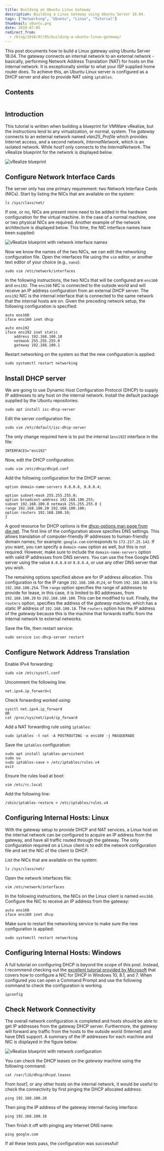 ```yaml
---
title: Building an Ubuntu Linux Gateway
description: Building a Linux Gateway using Ubuntu Server 18.04.
tags: ["Networking", "Ubuntu", "Linux", "Tutorial"]
thumbnail: ubuntu.png
date: 2018-07-05
redirect_from:
  - /blog/2018/07/05/building-a-ubuntu-linux-gateway/
---
```


This post documents how to build a Linux gateway using Ubuntu Server 18.04. The gateway connects an internal network to an external network - basically, performing Network Address Translation (NAT) for hosts on the internal network. It is exceptionally similar to what your ISP supplied home router does. To achieve this, an Ubuntu Linux server is configured as a DHCP server and also to provide NAT using `iptables`. 

## Contents

```toc
```

## Introduction

This tutorial is written when building a blueprint for VMWare vRealize, but the instructions lend to any virtualization, or normal, system. The _gateway_ connects to an external network named _vlan25_Profile_ which provides Internet access, and a second network, _InternalNetwork_, which is an isolated network. While _host1_ only connects to the _InternalNetwork_. The vRealize blueprint for the network is displayed below.

![vRealize blueprint](./blueprint.png)

## Configure Network Interface Cards

The server only has one primary requirement: two Network Interface Cards (NICs). Start by listing the NICs that are available on the system:

```none
ls /sys/class/net/
```

If one, or no, NICs are present more need to be added in the hardware configuration for the virtual machine. In the case of a normal machine, one or two physical NICs are required. Another example of the network architecture is displayed below. This time, the NIC interface names have been supplied:

![vRealize blueprint with network interface names](./network_interfaces.png)

Now we know the names of the two NICs, we can edit the networking configuration file. Open the interfaces file using the `vim` editor, or another text editor of your choice (e.g., `nano`):

```none
sudo vim /etc/network/interfaces
```

In the following instructions, the two NICs that will be configured are `ens160` and `ens192`. The `ens160` NIC is connected to the outside world and will receive an IP address configuration from an external DHCP server. The `ens192` NIC is the internal interface that is connected to the same network that the internal hosts are on. Given the preceding network setup, the following configuration is specified:

```none
auto ens160
iface ens160 inet dhcp

auto ens192
iface ens192 inet static
    address 192.168.100.10
    netmask 255.255.255.0
    gateway 192.168.100.1
```

Restart networking on the system so that the new configuration is applied:

```none
sudo systemctl restart networking
```

## Install DHCP server

We are going to use Dynamic Host Configuration Protocol (DHCP) to supply IP addresses to any host on the internal network. Install the default package supplied by the Ubuntu repositories:

```none
sudo apt install isc-dhcp-server
```

Edit the server configuration file:

```none
sudo vim /etc/default/isc-dhcp-server
```

The only change required here is to put the internal (`ens192`) interface in the file:

```none
INTERFACES="ens192"
```

Now, edit the DHCP configuration:

```none
sudo vim /etc/dhcp/dhcpd.conf
```

Add the following configuration for the DHCP server. 

```none
option domain-name-servers 8.8.8.8, 8.8.8.4;

option subnet-mask 255.255.255.0;
option broadcast-address 192.168.100.255;
subnet 192.168.100.0 netmask 255.255.255.0 {
range 192.168.100.20 192.168.100.100;
option routers 192.168.100.10;
}
```

A good resource for DHCP options is the [dhcp-options man page from die.net](https://linux.die.net/man/5/dhcp-options). The first line of the configuration above specifies DNS settings. This allows translation of computer-friendly IP addresses to human-friendly domain names; for example: `google.com` corresponds to `172.217.25.142`. If you want, you can specify a `domain-name` option as well, but this is not required. However, make sure to include the `domain-name-servers` option with valid IP addresses from DNS servers. You can use the free Google DNS server using the value `8.8.8.8` or `8.8.8.4`, or use any other DNS server that you wish.

The remaining options specified above are for IP address allocation. This configuration is for the IP range `192.168.100.0\24`, or from `192.168.100.0` to `192.168.100.254`. The `range` option specifies the range of addresses to provide for lease, in this case, it is limited to 80 addresses, from `192.168.100.20` to `192.168.100.100`. This can be modified to suit. Finally, the `routers` option, specifies the address of the _gateway_ machine, which has a static IP address of `192.168.100.10`. The `routers` option has the IP address of the _gateway_ because this is the machine that forwards traffic from the internal network to external networks.

Save the file, then restart service:

```none
sudo service isc-dhcp-server restart
```

## Configure Network Address Translation

Enable IPv4 forwarding:

```none
sudo vim /etc/sysctl.conf
```

Uncomment the following line:

```none
net.ipv4.ip_forward=1
```

Check forwarding worked using:

```none
sysctl net.ipv4.ip_forward
OR
cat /proc/sys/net/ipv4/ip_forward
```

Add a NAT forwarding rule using `iptables`:

```none
sudo iptables -t nat -A POSTROUTING -o ens160 -j MASQUERADE
```

Save the `iptables` configuration:

```none
sudo apt install iptables-persistent
sudo su
sudo iptables-save > /etc/iptables/rules.v4
exit
```

Ensure the rules load at boot:

```none
vim /etc/rc.local 
```

Add the following line:

```none
/sbin/iptables-restore < /etc/iptables/rules.v4
```

## Configuring Internal Hosts: Linux

With the gateway setup to provide DHCP and NAT services, a Linux host on the internal network can be configured to acquire an IP address from the gateway, and have all traffic routed through the gateway. The only configuration required on a Linux client is to edit the network configuration file and set the NIC of the client to DHCP.

List the NICs that are available on the system:

```none
ls /sys/class/net/
```

Open the network interfaces file:

```none
vim /etc/network/interfaces
```

In the following instructions, the NICs on the Linux client is named `ens160`. Configure the NIC to receive an IP address from the gateway:

```none
auto ens160
iface ens160 inet dhcp
```

Make sure to restart the networking service to make sure the new configuration is applied:

```none
sudo systemctl restart networking
```

## Configuring Internal Hosts: Windows

A full tutorial on configuring DHCP is beyond the scope of this post. Instead, I recommend checking out the [excellent tutorial provided by Microsoft](https://support.microsoft.com/en-nz/help/15089/windows-change-tcp-ip-settings) that covers how to configure a NIC for DHCP in Windows 10, 8.1, and 7. When configured you can open a Command Prompt and use the following command to check the configuration is working.

```none
ipconfig
```

## Check Network Connectivity

The overall network configuration is completed and hosts should be able to get IP addresses from the gateway DHCP server. Furthermore, the gateway will forward any traffic from the hosts to the outside world (Internet) and have DNS support. A summary of the IP addresses for each machine and NIC is displayed in the figure below:

![vRealize blueprint with network configuration](./network_configuration.png)

You can check the DHCP leases on the _gateway_ machine using the following command:

```none
cat /var/lib/dhcp/dhcpd.leases
```

From _host1_, or any other hosts on the internal network, it would be useful to check the connectivity by first pinging the DHCP allocated address:

```none
ping 192.168.100.20
```

Then ping the IP address of the gateway internal-facing interface:

```none
ping 192.168.100.10
```

Then finish it off with pinging any Internet DNS name:

```none
ping google.com
```

If all these tests pass, the configuration was successful!
